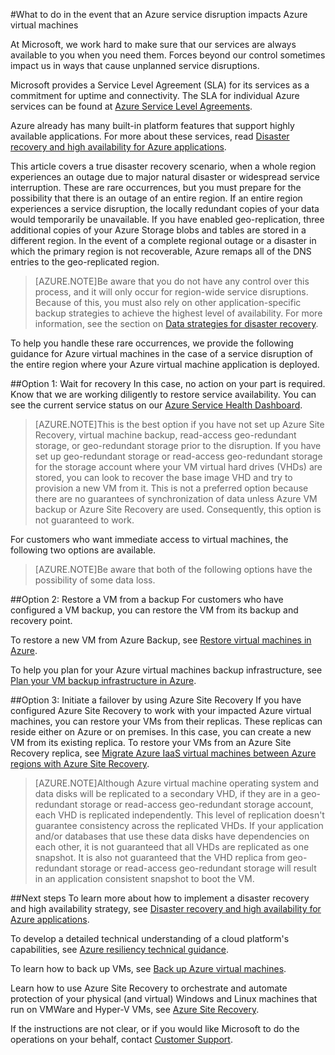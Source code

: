 <properties
	pageTitle="What to do in the event that an Azure service disruption impacts Azure virtual machines | Azure"
	description="Learn what to do in the event that an Azure service disruption impacts Azure virtual machines."
	services="virtual-machines"
	documentationCenter=""
	authors="kmouss"
	manager="drewm"
	editor=""/>

<tags
	ms.service="virtual-machines"
	ms.date="05/16/2016"
	wacn.date=""/>

#What to do in the event that an Azure service disruption impacts Azure virtual machines

At Microsoft, we work hard to make sure that our services are always available to you when you need them. Forces beyond our control sometimes impact us in ways that cause unplanned service disruptions.

Microsoft provides a Service Level Agreement (SLA) for its services as a commitment for uptime and connectivity. The SLA for individual Azure services can be found at [Azure Service Level Agreements](https://azure.microsoft.com/support/legal/sla/).

Azure already has many built-in platform features that support highly available applications. For more about these services, read [Disaster recovery and high availability for Azure applications](/documentation/articles/resiliency-disaster-recovery-high-availability-azure-applications/).

This article covers a true disaster recovery scenario, when a whole region experiences an outage due to major natural disaster or widespread service interruption. These are rare occurrences, but you must prepare for the possibility that there is an outage of an entire region. If an entire region experiences a service disruption, the locally redundant copies of your data would temporarily be unavailable. If you have enabled geo-replication, three additional copies of your Azure Storage blobs and tables are stored in a different region. In the event of a complete regional outage or a disaster in which the primary region is not recoverable, Azure remaps all of the DNS entries to the geo-replicated region.

>[AZURE.NOTE]Be aware that you do not have any control over this process, and it will only occur for region-wide service disruptions. Because of this, you must also rely on other application-specific backup strategies to achieve the highest level of availability. For more information, see the section on [Data strategies for disaster recovery](/documentation/articles/resiliency-disaster-recovery-azure-applications/#data-strategies-for-disaster-recovery).

To help you handle these rare occurrences, we provide the following guidance for Azure virtual machines in the case of a service disruption of the entire region where your Azure virtual machine application is deployed.

##Option 1: Wait for recovery
In this case, no action on your part is required. Know that we are working diligently to restore service availability. You can see the current service status on our [Azure Service Health Dashboard](https://azure.microsoft.com/status/).

>[AZURE.NOTE]This is the best option if you have not set up Azure Site Recovery, virtual machine backup, read-access geo-redundant storage, or geo-redundant storage prior to the disruption. If you have set up geo-redundant storage or read-access geo-redundant storage for the storage account where your VM virtual hard drives (VHDs) are stored, you can look to recover the base image VHD and try to provision a new VM from it. This is not a preferred option because there are no guarantees of synchronization of data unless Azure VM backup or Azure Site Recovery are used. Consequently, this option is not guaranteed to work.

For customers who want immediate access to virtual machines, the following two options are available.  

>[AZURE.NOTE]Be aware that both of the following options have the possibility of some data loss.     

##Option 2: Restore a VM from a backup
For customers who have configured a VM backup, you can restore the VM from its backup and recovery point.

To restore a new VM from Azure Backup, see [Restore virtual machines in Azure](/documentation/articles/backup-azure-restore-vms/).

To help you plan for your Azure virtual machines backup infrastructure, see [Plan your VM backup infrastructure in Azure](/documentation/articles/backup-azure-vms-introduction/).

##Option 3: Initiate a failover by using Azure Site Recovery
If you have configured Azure Site Recovery to work with your impacted Azure virtual machines, you can restore your VMs from their replicas. These replicas can reside either on Azure or on premises. In this case, you can create a new VM from its existing replica. To restore your VMs from an Azure Site Recovery replica, see [Migrate Azure IaaS virtual machines between Azure regions with Azure Site Recovery](/documentation/articles/site-recovery-migrate-azure-to-azure/).

>[AZURE.NOTE]Although Azure virtual machine operating system and data disks will be replicated to a secondary VHD, if they are in a geo-redundant storage or read-access geo-redundant storage account, each VHD is replicated independently. This level of replication doesn't guarantee consistency across the replicated VHDs. If your application and/or databases that use these data disks have dependencies on each other, it is not guaranteed that all VHDs are replicated as one snapshot. It is also not guaranteed that the VHD replica from geo-redundant storage or read-access geo-redundant storage will result in an application consistent snapshot to boot the VM.

##Next steps
To learn more about how to implement a disaster recovery and high availability strategy, see [Disaster recovery and high availability for Azure applications](/documentation/articles/resiliency-disaster-recovery-high-availability-azure-applications/).

To develop a detailed technical understanding of a cloud platform's capabilities, see [Azure resiliency technical guidance](/documentation/articles/resiliency-technical-guidance/).

To learn how to back up VMs, see [Back up Azure virtual machines](/documentation/articles/backup-azure-vms/).

Learn how to use Azure Site Recovery to orchestrate and automate protection of your physical (and virtual) Windows and Linux machines that run on VMWare and Hyper-V VMs, see [Azure Site Recovery](https://azure.microsoft.com/documentation/learning-paths/site-recovery/).

If the instructions are not clear, or if you would like Microsoft to do the operations on your behalf, contact [Customer Support](https://portal.azure.cn/#blade/Microsoft_Azure_Support/HelpAndSupportBlade).
